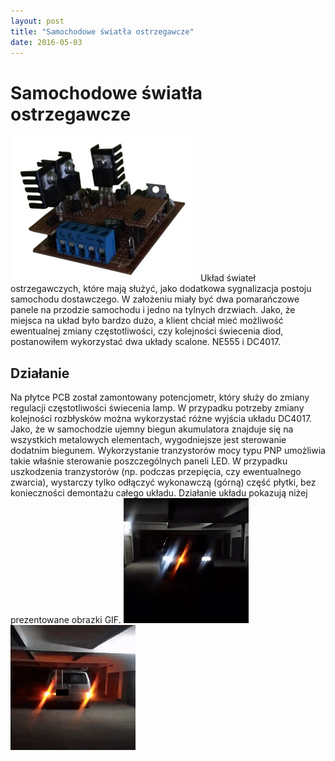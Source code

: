 ```yaml
---
layout: post
title: "Samochodowe światła ostrzegawcze"
date: 2016-05-03
---
```

# Samochodowe światła ostrzegawcze
![Board](/images/blinker/main_low.jpg) Układ świateł ostrzegawczych, które mają służyć, jako dodatkowa sygnalizacja postoju samochodu dostawczego. W założeniu miały być dwa pomarańczowe panele na przodzie samochodu i jedno na tylnych drzwiach. Jako, że miejsca na układ było bardzo dużo, a klient chciał mieć możliwość ewentualnej zmiany częstotliwości, czy kolejności świecenia diod, postanowiłem wykorzystać dwa układy scalone. NE555 i DC4017.

## Działanie
Na płytce PCB został zamontowany potencjometr, który służy do zmiany regulacji częstotliwości świecenia lamp. W przypadku potrzeby zmiany kolejności rozbłysków można wykorzystać różne wyjścia układu DC4017. Jako, że w samochodzie ujemny biegun akumulatora znajduje się na wszystkich metalowych elementach, wygodniejsze jest sterowanie dodatnim biegunem. Wykorzystanie tranzystorów mocy typu PNP umożliwia takie właśnie sterowanie poszczególnych paneli LED.
W przypadku uszkodzenia tranzystorów (np. podczas przepięcia, czy ewentualnego zwarcia), wystarczy tylko odłączyć wykonawczą (górną) część płytki, bez konieczności demontażu całego układu.
Działanie układu pokazują niżej prezentowane obrazki GIF.
![GIF](/images/blinker/car1.gif)
![GIF](/images/blinker/car2.gif)